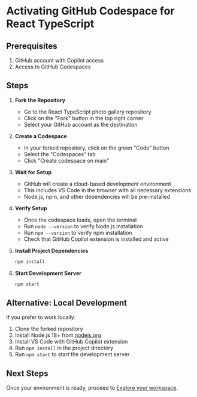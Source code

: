 # Activating GitHub Codespace for React TypeScript

## Prerequisites

1. GitHub account with Copilot access
2. Access to GitHub Codespaces

## Steps

1. **Fork the Repository**
   - Go to the React TypeScript photo gallery repository
   - Click on the "Fork" button in the top right corner
   - Select your GitHub account as the destination

2. **Create a Codespace**
   - In your forked repository, click on the green "Code" button
   - Select the "Codespaces" tab
   - Click "Create codespace on main"

3. **Wait for Setup**
   - GitHub will create a cloud-based development environment
   - This includes VS Code in the browser with all necessary extensions
   - Node.js, npm, and other dependencies will be pre-installed

4. **Verify Setup**
   - Once the codespace loads, open the terminal
   - Run `node --version` to verify Node.js installation
   - Run `npm --version` to verify npm installation
   - Check that GitHub Copilot extension is installed and active

5. **Install Project Dependencies**
   ```bash
   npm install
   ```

6. **Start Development Server**
   ```bash
   npm start
   ```

## Alternative: Local Development

If you prefer to work locally:

1. Clone the forked repository
2. Install Node.js 18+ from [nodejs.org](https://nodejs.org)
3. Install VS Code with GitHub Copilot extension
4. Run `npm install` in the project directory
5. Run `npm start` to start the development server

## Next Steps

Once your environment is ready, proceed to [Explore your workspace](./explore-workspace.md).
